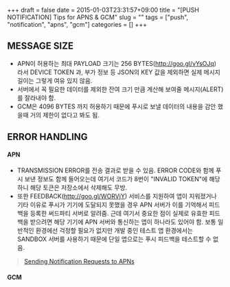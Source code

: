 +++ 
draft = false
date = 2015-01-03T23:31:57+09:00
title = "[PUSH NOTIFICATION] Tips for APNS & GCM"
slug = "" 
tags = ["push", "notification", "apns", "gcm"]
categories = []
+++

## MESSAGE SIZE

- APN이 허용하는 최대 PAYLOAD 크기는 256 BYTES(http://goo.gl/vYsOJq) 라서 DEVICE TOKEN 과, 부가 정보 등 JSON의 KEY 값을 제외하면 실제 메시지 길이는 그렇게 여유 있지 않음.
- 서버에서 꼭 필요한 데이터를 제외한 잔여 크기 만큼 계산해 보여줄 메시지(ALERT)를 잘라내야 함.
- GCM은 4096 BYTES 까지 허용하기 때문에 푸시로 보낼 데이터의 내용을 감안 했을때 거의 제한이 없다고 봐도 됨.

## ERROR HANDLING

#### APN

- TRANSMISSION ERROR를 전송 결과로 받을 수 있음. ERROR CODE와 함께 푸시 보낸 정보도 함께 들어오는데 여기서 코드가 8번이 "INVALID TOKEN"에 해당하니 해당 토큰은 저장소에서 삭제해도 무방.
- 또한 FEEDBACK(http://goo.gl/WORVjY) 서비스를 지원하여 앱이 지워졌거나 기타 이유로 푸시가 기기에 도달되지 못했을 경우 APN 서버가 이를 기억해서 피드백을 등록한 써드파티 서버로 알려줌. 근데 여기서 중요한 점이 실제로 유효한 피드백을 받으려면 해당 기기에 APN 서버와 통신하는 앱이 하나라도 있어야 함. 보통 일반적인 환경에선 걱정할 필요가 없지만 개발 중인 테스트 앱 환경에서는 SANDBOX 서버를 사용하기 때문에 단일 앱으로는 푸시 피드백을 테스트할 수 없음.

> [Sending Notification Requests to APNs](https://developer.apple.com/documentation/usernotifications/setting_up_a_remote_notification_server/sending_notification_requests_to_apns)

#### GCM

